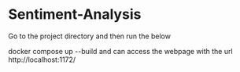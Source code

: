 # Sentiment-Analysis

Go to the project directory and then run the below

docker compose up --build and can access the webpage with the url http://localhost:1172/ 
